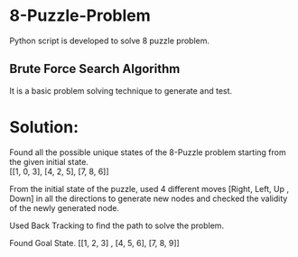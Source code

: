 # 8-Puzzle-Problem
Python script is developed to solve 8 puzzle problem.

## Brute Force Search Algorithm
It is a basic problem solving technique to generate and test.   


# Solution:
Found all the possible unique states of the 8-Puzzle problem starting from the given initial state. \
[[1, 0, 3], [4, 2, 5], [7, 8, 6]] 

From the initial state of the puzzle, used 4 different moves [Right, Left, Up , Down]  in all the directions to generate new nodes and checked the validity of the newly generated node. 

Used Back Tracking to find the path to solve the problem.

Found Goal State. [[1, 2, 3] , [4, 5, 6], [7, 8, 9]]
